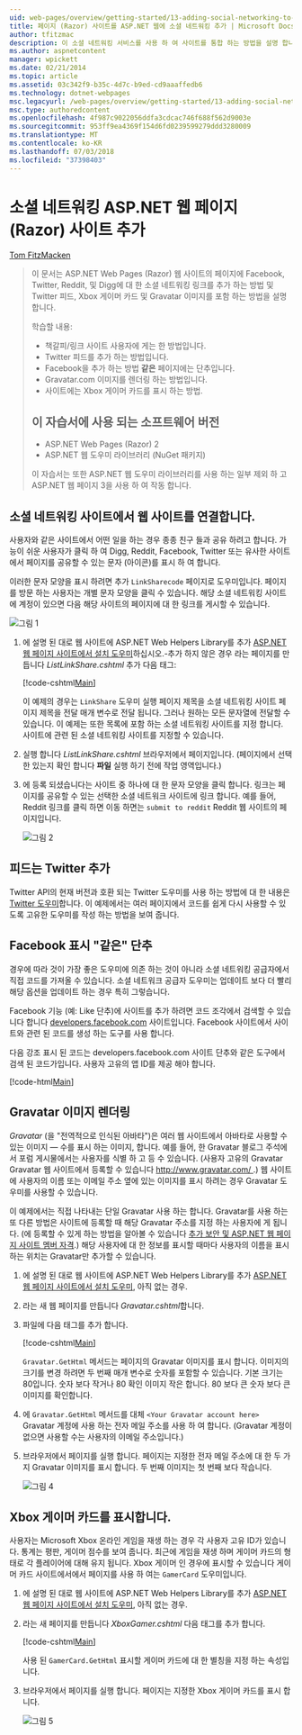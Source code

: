 ```yaml
---
uid: web-pages/overview/getting-started/13-adding-social-networking-to-your-web-site
title: 페이지 (Razor) 사이트를 ASP.NET 웹에 소셜 네트워킹 추가 | Microsoft Docs
author: tfitzmac
description: 이 소셜 네트워킹 서비스를 사용 하 여 사이트를 통합 하는 방법을 설명 합니다. 이 장에서 웹 사이트에 대 한 책갈피/링크 수 있게 하는 방법을 배웁니다...
ms.author: aspnetcontent
manager: wpickett
ms.date: 02/21/2014
ms.topic: article
ms.assetid: 03c342f9-b35c-4d7c-b9ed-cd9aaaffedb6
ms.technology: dotnet-webpages
msc.legacyurl: /web-pages/overview/getting-started/13-adding-social-networking-to-your-web-site
msc.type: authoredcontent
ms.openlocfilehash: 4f987c9022056ddfa3cdcac746f688f562d9003e
ms.sourcegitcommit: 953ff9ea4369f154d6fd0239599279ddd3280009
ms.translationtype: MT
ms.contentlocale: ko-KR
ms.lasthandoff: 07/03/2018
ms.locfileid: "37398403"
---
```

<a name="adding-social-networking-to-aspnet-web-pages-razor-sites"></a>소셜 네트워킹 ASP.NET 웹 페이지 (Razor) 사이트 추가
====================
[Tom FitzMacken](https://github.com/tfitzmac)

> 이 문서는 ASP.NET Web Pages (Razor) 웹 사이트의 페이지에 Facebook, Twitter, Reddit, 및 Digg에 대 한 소셜 네트워킹 링크를 추가 하는 방법 및 Twitter 피드, Xbox 게이머 카드 및 Gravatar 이미지를 포함 하는 방법을 설명 합니다.
> 
> 학습할 내용:
> 
> - 책갈피/링크 사이트 사용자에 게는 한 방법입니다.
> - Twitter 피드를 추가 하는 방법입니다.
> - Facebook을 추가 하는 방법 **같은** 페이지에는 단추입니다.
> - Gravatar.com 이미지를 렌더링 하는 방법입니다.
> - 사이트에는 Xbox 게이머 카드를 표시 하는 방법.
>   
> 
> ## <a name="software-versions-used-in-the-tutorial"></a>이 자습서에 사용 되는 소프트웨어 버전
> 
> 
> - ASP.NET Web Pages (Razor) 2
> - ASP.NET 웹 도우미 라이브러리 (NuGet 패키지)
>   
> 
> 이 자습서는 또한 ASP.NET 웹 도우미 라이브러리를 사용 하는 일부 제외 하 고 ASP.NET 웹 페이지 3을 사용 하 여 작동 합니다.


<a id="Linking_Your_Website"></a>
## <a name="linking-your-website-on-social-networking-sites"></a>소셜 네트워킹 사이트에서 웹 사이트를 연결합니다.

사용자와 같은 사이트에서 어떤 일을 하는 경우 종종 친구 들과 공유 하려고 합니다. 가능이 쉬운 사용자가 클릭 하 여 Digg, Reddit, Facebook, Twitter 또는 유사한 사이트에서 페이지를 공유할 수 있는 문자 (아이콘)를 표시 하 여 합니다.

이러한 문자 모양을 표시 하려면 추가 `LinkSharecode` 페이지로 도우미입니다. 페이지를 방문 하는 사용자는 개별 문자 모양을 클릭 수 있습니다. 해당 소셜 네트워킹 사이트에 계정이 있으면 다음 해당 사이트의 페이지에 대 한 링크를 게시할 수 있습니다.

![그림 1](13-adding-social-networking-to-your-web-site/_static/image1.jpg)

1. 에 설명 된 대로 웹 사이트에 ASP.NET Web Helpers Library를 추가 [ASP.NET 웹 페이지 사이트에서 설치 도우미](https://go.microsoft.com/fwlink/?LinkId=252372)하십시오.-추가 하지 않은 경우 라는 페이지를 만듭니다 *ListLinkShare.cshtml* 추가 다음 태그:

    [!code-cshtml[Main](13-adding-social-networking-to-your-web-site/samples/sample1.cshtml)]

    이 예제의 경우는 `LinkShare` 도우미 실행 페이지 제목을 소셜 네트워킹 사이트 페이지 제목을 전달 매개 변수로 전달 됩니다. 그러나 원하는 모든 문자열에 전달할 수 있습니다. 이 예제는 또한 목록에 포함 하는 소셜 네트워킹 사이트를 지정 합니다. 사이트에 관련 된 소셜 네트워킹 사이트를 지정할 수 있습니다.
2. 실행 합니다 *ListLinkShare.cshtml* 브라우저에서 페이지입니다. (페이지에서 선택한 있는지 확인 합니다 **파일** 실행 하기 전에 작업 영역입니다.)
3. 에 등록 되셨습니다는 사이트 중 하나에 대 한 문자 모양을 클릭 합니다. 링크는 페이지를 공유할 수 있는 선택한 소셜 네트워크 사이트에 링크 합니다. 예를 들어, Reddit 링크를 클릭 하면 이동 하면는 `submit to reddit` Reddit 웹 사이트의 페이지입니다.

     ![그림 2](13-adding-social-networking-to-your-web-site/_static/image2.jpg)

<a id="Adding_a_Twitter_Feed"></a>
## <a name="adding-a-twitter-feed"></a>피드는 Twitter 추가

Twitter API의 현재 버전과 호환 되는 Twitter 도우미를 사용 하는 방법에 대 한 내용은 [Twitter 도우미](../ui-layouts-and-themes/twitter-helper.md)합니다. 이 예제에서는 여러 페이지에서 코드를 쉽게 다시 사용할 수 있도록 고유한 도우미를 작성 하는 방법을 보여 줍니다.

<a id="Displaying_a_Facebook_Button"></a>
## <a name="displaying-a-facebook-quotlikequot-button"></a>Facebook 표시 &quot;같은&quot; 단추

경우에 따라 것이 가장 좋은 도우미에 의존 하는 것이 아니라 소셜 네트워킹 공급자에서 직접 코드를 가져올 수 있습니다. 소셜 네트워크 공급자 도우미는 업데이트 보다 더 빨리 해당 옵션을 업데이트 하는 경우 특히 그렇습니다.

Facebook 기능 (예: Like 단추)에 사이트를 추가 하려면 코드 조각에서 검색할 수 있습니다 합니다 [developers.facebook.com](https://developers.facebook.com/) 사이트입니다. Facebook 사이트에서 사이트와 관련 된 코드를 생성 하는 도구를 사용 합니다.

다음 강조 표시 된 코드는 developers.facebook.com 사이트 단추와 같은 도구에서 검색 된 코드가입니다. 사용자 고유의 앱 ID를 제공 해야 합니다.

[!code-html[Main](13-adding-social-networking-to-your-web-site/samples/sample2.html?highlight=7-14,16-17)]

<a id="Rendering_a_Gravatar_Image"></a>
## <a name="rendering-a-gravatar-image"></a>Gravatar 이미지 렌더링

*Gravatar* (을 &quot;전역적으로 인식된 아바타&quot;)은 여러 웹 사이트에서 아바타로 사용할 수 있는 이미지 &#8212; 수를 표시 하는 이미지, 합니다. 예를 들어, 한 Gravatar 블로그 주석에서 포럼 게시물에서는 사용자를 식별 하 고 등 수 있습니다. (사용자 고유의 Gravatar Gravatar 웹 사이트에서 등록할 수 있습니다 [ http://www.gravatar.com/ ](http://www.gravatar.com/).) 웹 사이트에 사용자의 이름 또는 이메일 주소 옆에 있는 이미지를 표시 하려는 경우 Gravatar 도우미를 사용할 수 있습니다.

이 예제에서는 직접 나타내는 단일 Gravatar 사용 하는 합니다. Gravatar를 사용 하는 또 다른 방법은 사이트에 등록할 때 해당 Gravatar 주소를 지정 하는 사용자에 게 됩니다. (에 등록할 수 있게 하는 방법을 알아볼 수 있습니다 [추가 보안 및 ASP.NET 웹 페이지 사이트 멤버 자격](https://go.microsoft.com/fwlink/?LinkId=202904).) 해당 사용자에 대 한 정보를 표시할 때마다 사용자의 이름을 표시 하는 위치는 Gravatar만 추가할 수 있습니다.

1. 에 설명 된 대로 웹 사이트에 ASP.NET Web Helpers Library를 추가 [ASP.NET 웹 페이지 사이트에서 설치 도우미](https://go.microsoft.com/fwlink/?LinkId=252372), 아직 없는 경우.
2. 라는 새 웹 페이지를 만듭니다 *Gravatar.cshtml*합니다.
3. 파일에 다음 태그를 추가 합니다. 

    [!code-cshtml[Main](13-adding-social-networking-to-your-web-site/samples/sample3.cshtml)]

    `Gravatar.GetHtml` 메서드는 페이지의 Gravatar 이미지를 표시 합니다. 이미지의 크기를 변경 하려면 두 번째 매개 변수로 숫자를 포함할 수 있습니다. 기본 크기는 80입니다. 숫자 보다 작거나 80 확인 이미지 작은 합니다. 80 보다 큰 숫자 보다 큰 이미지를 확인합니다.
4. 에 `Gravatar.GetHtml` 메서드를 대체 `<Your Gravatar account here>` Gravatar 계정에 사용 하는 전자 메일 주소를 사용 하 여 합니다. (Gravatar 계정이 없으면 사용할 수는 사용자의 이메일 주소입니다.)
5. 브라우저에서 페이지를 실행 합니다. 페이지는 지정한 전자 메일 주소에 대 한 두 가지 Gravatar 이미지를 표시 합니다. 두 번째 이미지는 첫 번째 보다 작습니다. 

    ![그림 4](13-adding-social-networking-to-your-web-site/_static/image3.jpg)

<a id="Displaying_an_Xbox_Gamer_Card"></a>
## <a name="displaying-an-xbox-gamer-card"></a>Xbox 게이머 카드를 표시합니다.

사용자는 Microsoft Xbox 온라인 게임을 재생 하는 경우 각 사용자 고유 ID가 있습니다. 통계는 평판, 게이머 점수를 보여 줍니다. 최근에 게임을 재생 하며 게이머 카드의 형태로 각 플레이어에 대해 유지 됩니다. Xbox 게이머 인 경우에 표시할 수 있습니다 게이머 카드 사이트에서에서 페이지를 사용 하 여는 `GamerCard` 도우미입니다.

1. 에 설명 된 대로 웹 사이트에 ASP.NET Web Helpers Library를 추가 [ASP.NET 웹 페이지 사이트에서 설치 도우미](https://go.microsoft.com/fwlink/?LinkId=252372), 아직 없는 경우.
2. 라는 새 페이지를 만듭니다 *XboxGamer.cshtml* 다음 태그를 추가 합니다.

    [!code-cshtml[Main](13-adding-social-networking-to-your-web-site/samples/sample4.cshtml)]

    사용 된 `GamerCard.GetHtml` 표시할 게이머 카드에 대 한 별칭을 지정 하는 속성입니다.
3. 브라우저에서 페이지를 실행 합니다. 페이지는 지정한 Xbox 게이머 카드를 표시 합니다.

    ![그림 5](13-adding-social-networking-to-your-web-site/_static/image4.jpg)
